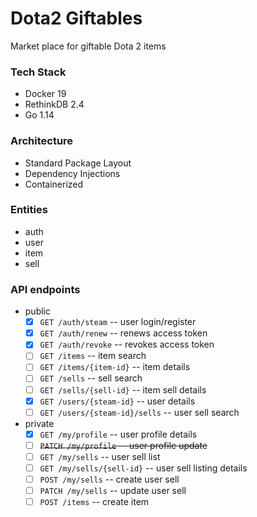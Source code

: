 # Dota2 Giftables

Market place for giftable Dota 2 items

### Tech Stack

- Docker 19
- RethinkDB 2.4
- Go 1.14

### Architecture

- Standard Package Layout
- Dependency Injections
- Containerized

### Entities

- auth
- user
- item
- sell

### API endpoints

- public
    - [x] `GET /auth/steam` -- user login/register
    - [x] `GET /auth/renew` -- renews access token
    - [x] `GET /auth/revoke` -- revokes access token
    - [ ] `GET /items` -- item search
    - [ ] `GET /items/{item-id}` -- item details
    - [ ] `GET /sells` -- sell search
    - [ ] `GET /sells/{sell-id}` -- item sell details
    - [x] `GET /users/{steam-id}` -- user details
    - [ ] `GET /users/{steam-id}/sells` -- user sell search

- private
    - [x] `GET /my/profile` -- user profile details
    - [ ] ~~`PATCH /my/profile` -- user profile update~~
    - [ ] `GET /my/sells` -- user sell list
    - [ ] `GET /my/sells/{sell-id}` -- user sell listing details
    - [ ] `POST /my/sells` -- create user sell
    - [ ] `PATCH /my/sells` -- update user sell
    - [ ] `POST /items` -- create item
